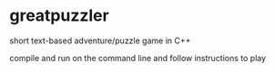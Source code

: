 # greatpuzzler
short text-based adventure/puzzle game in C++

compile and run on the command line and follow instructions to play


